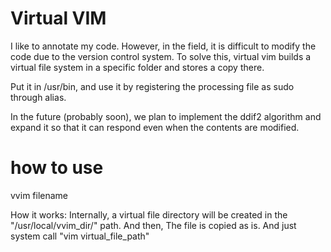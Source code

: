 # Virtual VIM

I like to annotate my code. However, in the field, it is difficult to modify the code due to the version control system. To solve this, virtual vim builds a virtual file system in a specific folder and stores a copy there.

Put it in /usr/bin, and use it by registering the processing file as sudo through alias.

In the future (probably soon), we plan to implement the ddif2 algorithm and expand it so that it can respond even when the contents are modified.

# how to use
vvim filename

How it works: Internally, a virtual file directory will be created in the "/usr/local/vvim_dir/" path. And then, The file is copied as is.
And just system call "vim virtual_file_path"
